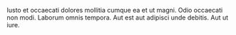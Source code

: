 Iusto et occaecati dolores mollitia cumque ea et ut magni. Odio occaecati non modi. Laborum omnis tempora. Aut est aut adipisci unde debitis. Aut ut iure.